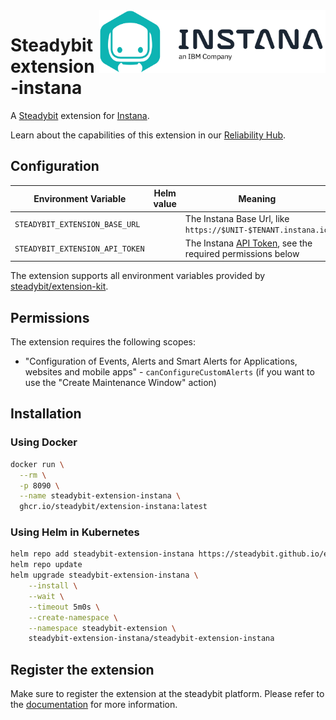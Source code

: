 <img src="./logo.png" height="100" align="right" alt="Instana logo">

# Steadybit extension-instana

A [Steadybit](https://www.steadybit.com/) extension for [Instana](https://www.ibm.com/de-de/products/instana).

Learn about the capabilities of this extension in our [Reliability Hub](https://hub.steadybit.com/extension/com.steadybit.extension_instana).

## Configuration

| Environment Variable            | Helm value | Meaning                                                                                                                                               | Required | Default |
|---------------------------------|------------|-------------------------------------------------------------------------------------------------------------------------------------------------------|----------|---------|
| `STEADYBIT_EXTENSION_BASE_URL`  |            | The Instana Base Url, like `https://$UNIT-$TENANT.instana.io`                                                                                         | yes      |         |
| `STEADYBIT_EXTENSION_API_TOKEN` |            | The Instana [API Token](https://www.ibm.com/docs/en/instana-observability/current?topic=apis-web-rest-api#tokens), see the required permissions below | yes      |         |

The extension supports all environment variables provided
by [steadybit/extension-kit](https://github.com/steadybit/extension-kit#environment-variables).

## Permissions

The extension requires the following scopes:
- "Configuration of Events, Alerts and Smart Alerts for Applications, websites and mobile apps" - `canConfigureCustomAlerts` (if you want to use the "Create Maintenance Window" action)

## Installation

### Using Docker

```sh
docker run \
  --rm \
  -p 8090 \
  --name steadybit-extension-instana \
  ghcr.io/steadybit/extension-instana:latest
```

### Using Helm in Kubernetes

```sh
helm repo add steadybit-extension-instana https://steadybit.github.io/extension-instana
helm repo update
helm upgrade steadybit-extension-instana \
    --install \
    --wait \
    --timeout 5m0s \
    --create-namespace \
    --namespace steadybit-extension \
    steadybit-extension-instana/steadybit-extension-instana
```

## Register the extension

Make sure to register the extension at the steadybit platform. Please refer to
the [documentation](https://docs.steadybit.com/integrate-with-steadybit/extensions/extension-installation) for more information.
